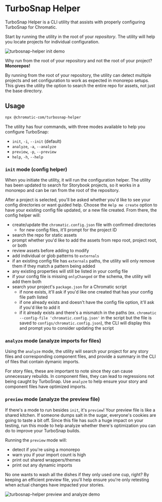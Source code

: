 # TurboSnap Helper

TurboSnap Helper is a CLI utility that assists with properly configuring TurboSnap for Chromatic.

Start by running the utility in the root of your _repository_. The utility will help you locate projects for individual configuration.

![turbosnap-helper init demo](https://raw.githubusercontent.com/chromaui/turbosnap-config-builder/assets/turbosnap-helper-init.gif)

Why run from the root of your repository and not the root of your project?
**Monorepos!**

By running from the root of your repository, the utility can detect multiple projects and set configuration to work as expected in monorepo setups. This gives the utility the option to search the entire repo for assets, not just the base directory.

## Usage

```sh
npx @chromatic-com/turbosnap-helper
```

The utility has four commands, with three modes available to help you configure TurboSnap:

-   `init`, `-i`, `--init` (default)
-   `analyze`, `-a`, `--analyze`
-   `preview`, `-p`, `--preview`
-   `help`, `-h`, `--help`

### `init` mode (config helper)

When you initiate the utility, it will run the configuration helper. The utility has been updated to search for Storybook projects, so it works in a monorepo and can be ran from the root of the repository.

After a project is selected, you'll be asked whether you'd like to see your config directories or want guided help. Choose the `Help me create` option to have your existing config file updated, or a new file created. From there, the config helper will:

-   create/update the `chromatic.config.json` file with confirmed directories
    -   for new config files, it'll prompt for the project ID
-   search the repo for static assets
-   prompt whether you'd like to add the assets from repo root, project root, or both
-   review assets before adding to modify
-   add individual or glob patterns to `externals`
-   if an existing config file has `externals` paths, the utility will only remove them if they match a pattern being added
-   any existing properties will still be listed in your config file
-   if your config file is missing `onlyChanged` or the schema, the utility will add them both
-   search your project's `package.json` for a Chromatic script
    -   if none exists, it'll ask if you'd like one created that has your config file path listed
    -   if one already exists and doesn't have the config file option, it'll ask if you'd like to add it
    -   if it already exists and there's a mismatch in the paths (ex. `chromatic --config-file 'chromatic.config.json'` in the script but the file is saved to `configs/chromatic.config.json`), the CLI will display this and prompt you to consider updating the script

### `analyze` mode (analyze imports for files)

Using the `analyze` mode, the utility will search your project for any story files and corresponding component files, and provide a summary in the CLI of files that contain dymanic imports.

For story files, these are important to note since they can cause unnecessary rebuilds. In component files, they can lead to regressions not being caught by TurboSnap. Use `analyze` to help ensure your story and component files have optimized imports.

### `preview` mode (analyze the preview file)

If there's a mode to run besides `init`, it's `preview`! Your preview file is like a shared kitchen. If someone dumps salt in the sugar, everyone's cookies are going to taste a bit off. Since this file has such a huge impact on your testing, run this mode to help analyze whether there's optimization you can do to improve your TurboSnap builds.

Running the `preview` mode will:

-   detect if you're using a monorepo
-   warn you if your import count is high
-   print out shared wrappers/themes
-   print out any dynamic imports

No one wants to wash all the dishes if they only used one cup, right? By keeping an efficient preview file, you'll help ensure you're only retesting when actual changes have impacted your stories.

![turbosnap-helper preview and analyze demo](assets/turbosnap-helper-analyze-preview.gif)
